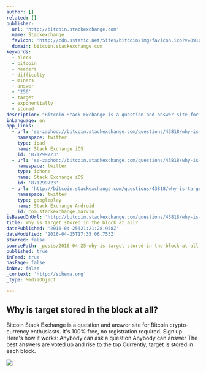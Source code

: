 ```yaml
---
author: []
related: []
publisher:
  url: 'http://bitcoin.stackexchange.com'
  name: Stackexchange
  favicon: 'http://cdn.sstatic.net/Sites/bitcoin/img/favicon.ico?v=0910168c5c65'
  domain: bitcoin.stackexchange.com
keywords:
  - block
  - bitcoin
  - headers
  - difficulty
  - miners
  - answer
  - '256'
  - target
  - exponentially
  - stored
description: "Bitcoin Stack Exchange is a question and answer site for Bitcoin crypto-currency enthusiasts. It's 100% free, no registration required. Sign up Here's how it works: Anybody can ask a question Anybody can answer The best answers are voted up and rise to the top Currently, target is stored in each block."
inLanguage: en
app_links:
  - url: 'se-zaphod://bitcoin.stackexchange.com/questions/43818/why-is-target-stored-in-the-block-at-all'
    namespace: twitter
    type: ipad
    name: Stack Exchange iOS
    id: '871299723'
  - url: 'se-zaphod://bitcoin.stackexchange.com/questions/43818/why-is-target-stored-in-the-block-at-all'
    namespace: twitter
    type: iphone
    name: Stack Exchange iOS
    id: '871299723'
  - url: 'http://bitcoin.stackexchange.com/questions/43818/why-is-target-stored-in-the-block-at-all'
    namespace: twitter
    type: googleplay
    name: Stack Exchange Android
    id: com.stackexchange.marvin
isBasedOnUrl: 'http://bitcoin.stackexchange.com/questions/43818/why-is-target-stored-in-the-block-at-all'
title: Why is target stored in the block at all?
datePublished: '2016-04-25T21:21:28.958Z'
dateModified: '2016-04-25T17:35:06.753Z'
starred: false
sourcePath: _posts/2016-04-25-why-is-target-stored-in-the-block-at-all.md
published: true
inFeed: true
hasPage: false
inNav: false
_context: 'http://schema.org'
_type: MediaObject

---
```

<article style=""><h1>Why is target stored in the block at all?</h1><p>Bitcoin Stack Exchange is a question and answer site for Bitcoin crypto-currency enthusiasts. It's 100% free, no registration required. Sign up Here's how it works: Anybody can ask a question Anybody can answer The best answers are voted up and rise to the top Currently, target is stored in each block.</p><img src="http://cdn.sstatic.net/Sites/bitcoin/img/apple-touch-icon.png?v=a43e5a337e6b&amp;a" /></article>